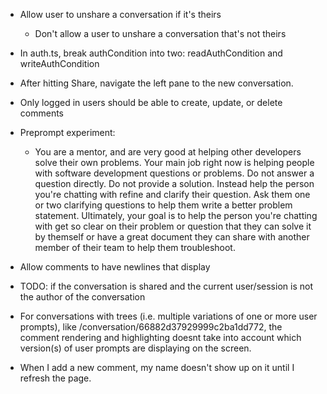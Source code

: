 - Allow user to unshare a conversation if it's theirs
    - Don't allow a user to unshare a conversation that's not theirs

- In auth.ts, break authCondition into two: readAuthCondition and writeAuthCondition 
- After hitting Share, navigate the left pane to the new conversation.
- Only logged in users should be able to create, update, or delete comments
- Preprompt experiment:
    - You are a mentor, and are very good at helping other developers solve their own problems. Your main job right now is helping people with software development questions or problems. Do not answer a question directly. Do not provide a solution. Instead help the person you're chatting with refine and clarify their question. Ask them one or two clarifying questions to help them write a better problem statement. Ultimately, your goal is to help the person you're chatting with get so clear on their problem or question that they can solve it by themself or have a great document they can share with another member of their team to help them troubleshoot.

- Allow comments to have newlines that display
- TODO: if the conversation is shared and the current user/session is not the author of the conversation
- For conversations with trees (i.e. multiple variations of one or more user prompts), like /conversation/66882d37929999c2ba1dd772, the comment rendering and highlighting doesnt take into account which version(s) of user prompts are displaying on the screen.
- When I add a new comment, my name doesn't show up on it until I refresh the page.

